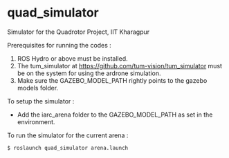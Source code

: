 # quad_simulator
Simulator for the Quadrotor Project, IIT Kharagpur

Prerequisites for running the codes :

1. ROS Hydro or above must be installed.
2. The tum_simulator at https://github.com/tum-vision/tum_simulator must be on the system for using the ardrone simulation.
3. Make sure the GAZEBO_MODEL_PATH rightly points to the gazebo models folder.

To setup the simulator :

- Add the iarc_arena folder to the GAZEBO_MODEL_PATH as set in the environment.

To run the simulator for the current arena : <br />
 ```sh
 $ roslaunch quad_simulator arena.launch
 ```

